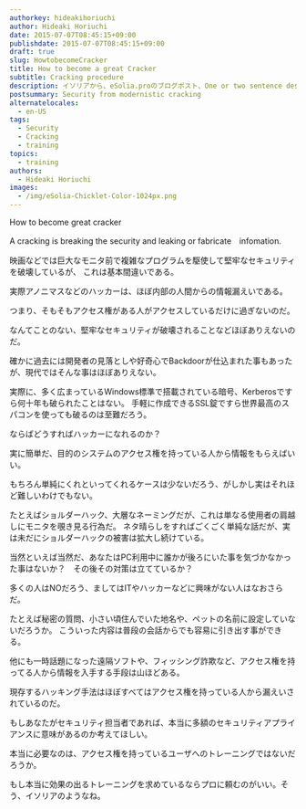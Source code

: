 ```yaml
---
authorkey: hideakihoriuchi
author: Hideaki Horiuchi
date: 2015-07-07T08:45:15+09:00
publishdate: 2015-07-07T08:45:15+09:00
draft: true
slug: HowtobecomeCracker
title: How to become a great Cracker
subtitle: Cracking procedure
description: イソリアから、eSolia.proのブログポスト、One or two sentence description.
postsummary: Security from modernistic cracking
alternatelocales:
  - en-US
tags:
  - Security
  - Cracking
  - training
topics:
  - training
authors:
  - Hideaki Horiuchi
images:
  - /img/eSolia-Chicklet-Color-1024px.png
---
```


How to become great cracker

A cracking is breaking the security and leaking or fabricate　infomation.

映画などでは巨大なモニタ前で複雑なプログラムを駆使して堅牢なセキュリティを破壊しているが、
これは基本間違いである。

実際アノニマスなどのハッカーは、ほぼ内部の人間からの情報漏えいである。

つまり、そもそもアクセス権がある人がアクセスしているだけに過ぎないのだ。

なんてことのない、堅牢なセキュリティが破壊されることなどほぼありえないのだ。

確かに過去には開発者の見落としや好奇心でBackdoorが仕込まれた事もあったが、現代ではそんな事はほぼありえない。

実際に、多く広まっているWindows標準で搭載されている暗号、Kerberosですら何十年も破られたことはない。
手軽に作成できるSSL錠ですら世界最高のスパコンを使っても破るのは至難だろう。

ならばどうすればハッカーになれるのか？

実に簡単だ、目的のシステムのアクセス権を持っている人から情報をもらえばいい。

もちろん単純にくれといってくれるケースは少ないだろう、がしかし実はそれほど難しいわけでもない。

たとえばショルダーハック、大層なネーミングだが、これは単なる使用者の肩越しにモニタを覗き見る行為だ。
ネタ晴らしをすればごくごく単純な話だが、実は未だにショルダーハックの被害は拡大し続けている。

当然といえば当然だ、あなたはPC利用中に誰かが後ろにいた事を気づかなかった事はないか？　その後その対策は立てているか？

多くの人はNOだろう、ましてはITやハッカーなどに興味がない人はなおさらだ。

たとえば秘密の質問、小さい頃住んでいた地名や、ペットの名前に設定していないだろうか。
こういった内容は普段の会話からでも容易に引き出す事ができる。

他にも一時話題になった遠隔ソフトや、フィッシング詐欺など、アクセス権を持ってる人から情報を入手する手段は山ほどある。

現存するハッキング手法はほぼすべてはアクセス権を持っている人から漏えいされているのだ。

もしあなたがセキュリティ担当者であれば、本当に多額のセキュリティアプライアンスに意味があるのか考えてほしい。

本当に必要なのは、アクセス権を持っているユーザへのトレーニングではないだろうか。

もし本当に効果の出るトレーニングを求めているならプロに頼むのがいい。そう、イソリアのようなね。
